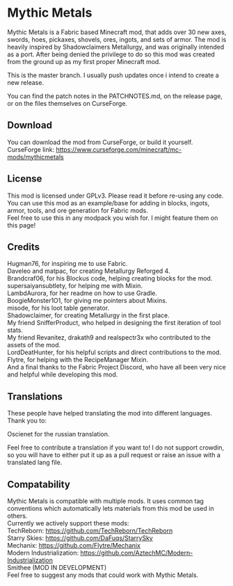 # Mythic Metals

Mythic Metals is a Fabric based Minecraft mod, that adds over 30 new axes, swords, hoes, pickaxes, shovels, ores, ingots, and sets of armor. 
The mod is heavily inspired by Shadowclaimers Metallurgy, and was originally intended as a port. After being denied the privilege to do so this mod was created from the ground up as my first proper Minecraft mod.  

This is the master branch. I usually push updates once i intend to create a new release.

You can find the patch notes in the PATCHNOTES.md, on the release page, or on the files themselves on CurseForge.

## Download

You can download the mod from CurseForge, or build it yourself.  
CurseForge link:
https://www.curseforge.com/minecraft/mc-mods/mythicmetals

## License

This mod is licensed under GPLv3. Please read it before re-using any code.  
You can use this mod as an example/base for adding in blocks, ingots, armor, tools, and ore generation for Fabric mods.  
Feel free to use this in any modpack you wish for. I might feature them on this page!  

## Credits

Hugman76, for inspiring me to use Fabric.  
Daveleo and matpac, for creating Metallurgy Reforged 4.  
Brandcraf06, for his Blockus code, helping creating blocks for the mod.  
supersaiyansubtlety, for helping me with Mixin.  
LambdAurora, for her readme on how to use Gradle.  
BoogieMonster1O1, for giving me pointers about Mixins.  
misode, for his loot table generator.  
Shadowclaimer, for creating Metallurgy in the first place.  
My friend SnifferProduct, who helped in designing the first iteration of tool stats.  
My friend Revanitez, drakath9 and realspectr3x who contributed to the assets of the mod.  
LordDeatHunter, for his helpful scripts and direct contributions to the mod.  
Flytre, for helping with the RecipeManager Mixin.  
And a final thanks to the Fabric Project Discord, who have all been very nice and helpful while developing this mod.  

## Translations  
These people have helped translating the mod into different languages. Thank you to:  

Oscienet for the russian translation.  

Feel free to contribute a translation if you want to! I do not support crowdin, so you will have to either put it up as a pull request or raise an issue with a translated lang file.
  


## Compatability  
Mythic Metals is compatible with multiple mods. It uses common tag conventions which automatically lets materials from this mod be used in others.  
Currently we actively support these mods:  
TechReborn: https://github.com/TechReborn/TechReborn  
Starry Skies: https://github.com/DaFuqs/StarrySky  
Mechanix: https://github.com/Flytre/Mechanix  
Modern Industrialization: https://github.com/AztechMC/Modern-Industrialization  
Smithee (MOD IN DEVELOPMENT)  
Feel free to suggest any mods that could work with Mythic Metals.  